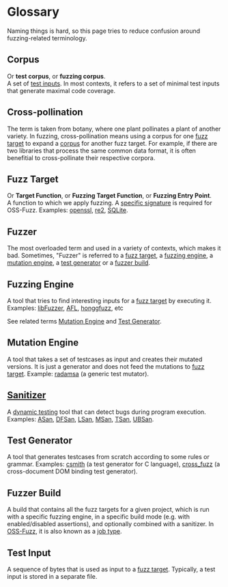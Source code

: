 # Glossary

Naming things is hard, so this page tries to reduce confusion around fuzzing-related terminology.

## Corpus
Or **test corpus**, or **fuzzing corpus**.<BR>
A set of [test inputs](#test-input). In most contexts, it refers to a set of minimal test inputs that generate maximal code coverage.

## Cross-pollination
The term is taken from botany, where one plant pollinates a plant of another variety.
In fuzzing, cross-pollination means using a corpus for one
[fuzz target](#fuzz-target) to expand a [corpus](#corpus) for another fuzz target.
For example, if there are two libraries that process the same common data
format, it is often benefitial to cross-pollinate their respective corpora.

## Fuzz Target
Or **Target Function**, or **Fuzzing Target Function**, or **Fuzzing Entry Point**.<BR>
A function to which we apply fuzzing. A [specific signature](http://libfuzzer.info#fuzz-target) is required for OSS-Fuzz.
Examples: [openssl](https://github.com/openssl/openssl/blob/master/fuzz/x509.c),
[re2](https://github.com/google/re2/blob/master/re2/fuzzing/re2_fuzzer.cc),
[SQLite](https://www.sqlite.org/src/artifact/ad79e867fb504338).

## Fuzzer

The most overloaded term and used in a variety of contexts, which makes it bad.
Sometimes, "Fuzzer" is referred to a [fuzz target](#fuzz-target), 
a [fuzzing engine](#fuzzing-engine),
a [mutation engine](#mutation-engine),
a [test generator](#test-generator) or 
a [fuzzer build](#fuzzer-build).

## Fuzzing Engine

A tool that tries to find interesting inputs for a [fuzz target](#fuzz-target) by executing it.
Examples: [libFuzzer](http://libfuzzer.info),
[AFL](lcamtuf.coredump.cx/afl/),
[honggfuzz](https://github.com/google/honggfuzz), etc 

See related terms [Mutation Engine](#mutation-engine) and [Test Generator](#test-generator).

## Mutation Engine
A tool that takes a set of testcases as input and creates their mutated versions. 
It is just a generator and does not feed the mutations to [fuzz target](#fuzz-target).
Example: [radamsa](https://github.com/aoh/radamsa) (a generic test mutator).

## [Sanitizer](https://github.com/google/sanitizers)
A [dynamic testing](https://en.wikipedia.org/wiki/Dynamic_testing) tool that can detect bugs during program execution.
Examples:
[ASan](http://clang.llvm.org/docs/AddressSanitizer.html),
[DFSan](http://clang.llvm.org/docs/DataFlowSanitizer.html),
[LSan](http://clang.llvm.org/docs/LeakSanitizer.html),
[MSan](http://clang.llvm.org/docs/MemorySanitizer.html),
[TSan](http://clang.llvm.org/docs/ThreadSanitizer.html),
[UBSan](http://clang.llvm.org/docs/UndefinedBehaviorSanitizer.html). 

## Test Generator
A tool that generates testcases from scratch according to some rules or grammar. 
Examples: 
[csmith](https://embed.cs.utah.edu/csmith/) (a test generator for C language),
[cross_fuzz](http://lcamtuf.coredump.cx/cross_fuzz/) (a cross-document DOM binding test generator).

## Fuzzer Build
A build that contains all the fuzz targets for a given project, which is run with a specific fuzzing engine, in a specific build mode (e.g. with enabled/disabled assertions), and optionally combined with a sanitizer.
In [OSS-Fuzz](https://google.github.io/oss-fuzz/), it is also known as a [job type](https://google.github.io/oss-fuzz/reference/glossary/#job-type).

## Test Input
A sequence of bytes that is used as input to a [fuzz target](#fuzz-target). 
Typically, a test input is stored in a separate file.
